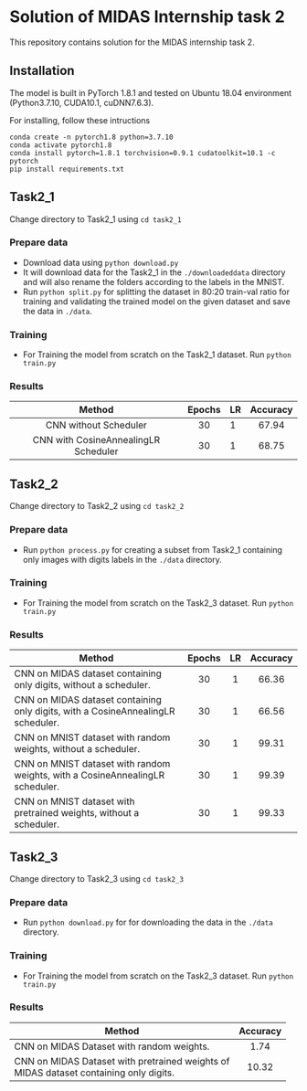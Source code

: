 # Solution of **MIDAS Internship task 2**
This repository contains solution for the MIDAS internship task 2.

## Installation
The model is built in PyTorch 1.8.1 and tested on Ubuntu 18.04 environment (Python3.7.10, CUDA10.1, cuDNN7.6.3).

For installing, follow these intructions
```
conda create -n pytorch1.8 python=3.7.10
conda activate pytorch1.8
conda install pytorch=1.8.1 torchvision=0.9.1 cudatoolkit=10.1 -c pytorch
pip install requirements.txt
```
## Task2_1
Change directory to Task2_1 using `cd task2_1`
### Prepare data
- Download data using `python download.py`
- It will download data for the Task2_1 in the `./downloadeddata` directory and will also rename the folders according to the labels in the MNIST.
- Run `python split.py` for splitting the dataset in 80:20 train-val ratio for training and validating the trained model on the given dataset and save the data in `./data`.

### Training
- For Training the model from scratch on the Task2_1 dataset. Run `python train.py`

### Results
|                Method                	| Epochs 	|  LR  	| Accuracy 	|
|:------------------------------------:	|:------:	|------	|:--------:	|
| CNN without Scheduler                	|   30   	|   1  	|  67.94  	|
| CNN with CosineAnnealingLR Scheduler 	|   30   	|   1  	|  68.75  	|

## Task2_2
Change directory to Task2_2 using `cd task2_2`

### Prepare data
- Run `python process.py` for creating a subset from Task2_1 containing only images with digits labels in the `./data` directory.

### Training
- For Training the model from scratch on the Task2_3 dataset. Run `python train.py`

### Results
|                                      Method                                      	| Epochs 	|  LR  	| Accuracy 	|
|--------------------------------------------------------------------------------	|:------:	|:------:	|:--------:	|
| CNN on MIDAS dataset containing only digits, without a scheduler.                	|   30   	|   1  	|   66.36  	|
| CNN on MIDAS dataset containing only digits, with a CosineAnnealingLR scheduler. 	|   30   	|   1  	|   66.56  	|
| CNN on MNIST dataset with random weights, without a scheduler.                   	|   30   	|   1  	|   99.31  	|
| CNN on MNIST dataset with random weights, with a CosineAnnealingLR scheduler.                   	|   30   	|   1  	|   99.39   	|
| CNN on MNIST dataset with pretrained weights, without a scheduler.               	|   30   	|   1  	|   99.33  	|

## Task2_3
Change directory to Task2_3 using `cd task2_3`

### Prepare data
- Run `python download.py` for for downloading the data in the `./data` directory.

### Training
- For Training the model from scratch on the Task2_3 dataset. Run `python train.py`


### Results
| Method                                                                                	| Accuracy 	|
|---------------------------------------------------------------------------------------	|:--------:	|
| CNN on MIDAS Dataset with random weights.                                             	|    1.74      	|
| CNN on MIDAS Dataset with pretrained weights of<br> MIDAS dataset containing only digits. 	|       10.32   	|
